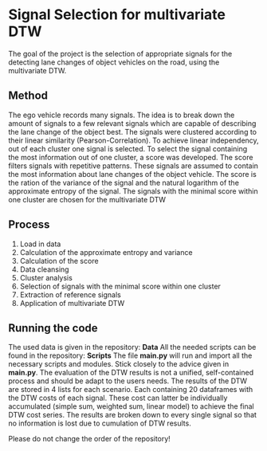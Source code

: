 
# Signal Selection for multivariate DTW  

The goal of the project is the selection of appropriate signals for the detecting lane changes of object vehicles on the road, using the multivariate DTW.


## Method

The ego vehicle records many signals. The idea is to break down the amount of signals to a few relevant signals which are capable of describing the lane change of the object best.
The signals were clustered according to their linear similarity (Pearson-Correlation). To achieve linear independency, out of each cluster one signal is selected.
To select the signal containing the most information out of one cluster, a score was developed. The score filters signals with repetitive patterns. These signals are assumed to contain the most information about lane changes of the object vehicle.
The score is the ration of the variance of the signal and the natural logarithm of the approximate entropy of the signal.
The signals with the minimal score within one cluster are chosen for the multivariate DTW

## Process

1. Load in data
2. Calculation of the approximate entropy and variance
3. Calculation of the score
4. Data cleansing
5. Cluster analysis
6. Selection of signals with the minimal score within one cluster
7. Extraction of reference signals
8. Application of multivariate DTW


## Running the code

The used data is given in the repository: **Data**
All the needed scripts can be found in the repository: **Scripts**
The file **main.py** will run and import all the necessary scripts and modules.
Stick closely to the advice given in **main.py**.
The evaluation of the DTW results is not a unified, self-contained process and should be adapt to the users needs.
The results of the DTW are stored in 4 lists for each scenario. Each containing 20 dataframes with the DTW costs of each signal. These cost can latter be individually accumulated (simple sum, weighted sum, linear model) to achieve the final DTW cost series.
The results are broken down to every single signal so that no information is lost due to cumulation of DTW results.

Please do not change the order of the repository!
